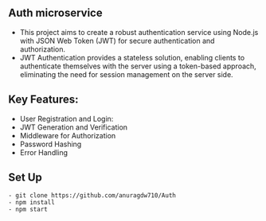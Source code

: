 ## Auth microservice

- This project aims to create a robust authentication service using Node.js with JSON Web Token (JWT) for secure authentication and authorization.
- JWT Authentication provides a stateless solution, enabling clients to authenticate themselves with the server using a token-based approach, eliminating the need for session management on the server side.

## Key Features:
- User Registration and Login:
- JWT Generation and Verification
- Middleware for Authorization
- Password Hashing
- Error Handling

## Set Up
```
- git clone https://github.com/anuragdw710/Auth
- npm install
- npm start
```
